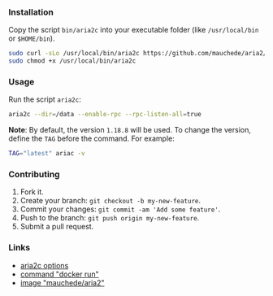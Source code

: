 ### Installation

Copy the script `bin/aria2c` into your executable folder (like `/usr/local/bin` or `$HOME/bin`).

```bash
sudo curl -sLo /usr/local/bin/aria2c https://github.com/mauchede/aria2/raw/master/bin/aria2c
sudo chmod +x /usr/local/bin/aria2c
```

### Usage

Run the script `aria2c`:

```bash
aria2c --dir=/data --enable-rpc --rpc-listen-all=true
```

__Note__: By default, the version `1.18.8` will be used. To change the version, define the `TAG` before the command. For example:

```bash
TAG="latest" ariac -v
```

### Contributing

1. Fork it.
2. Create your branch: `git checkout -b my-new-feature`.
3. Commit your changes: `git commit -am 'Add some feature'`.
4. Push to the branch: `git push origin my-new-feature`.
5. Submit a pull request.

### Links

* [aria2c options](http://aria2.sourceforge.net/manual/en/html/aria2c.html)
* [command "docker run"](https://docs.docker.com/reference/run/)
* [image "mauchede/aria2"](https://hub.docker.com/r/mauchede/aria2/)
